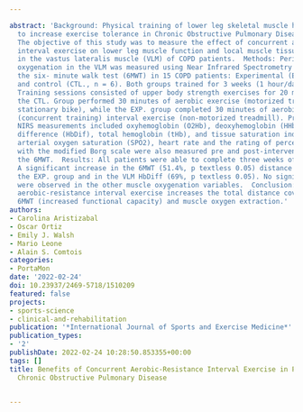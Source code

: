 ---
abstract: 'Background: Physical training of lower leg skeletal muscle has been shown
  to increase exercise tolerance in Chronic Obstructive Pulmonary Disease (COPD) patients.
  The objective of this study was to measure the effect of concurrent aerobic-resistance
  interval exercise on lower leg muscle function and local muscle tissue oxygenation
  in the vastus lateralis muscle (VLM) of COPD patients.  Methods: Peripheral muscle
  oxygenation in the VLM was measured using Near Infrared Spectrometry (NIRS) during
  the six- minute walk test (6MWT) in 15 COPD patients: Experimental (EXP., n = 9)
  and control (CTL., n = 6). Both groups trained for 3 weeks (1 hour/day and 5 days/week).
  Training sessions consisted of upper body strength exercises for 20 minutes. Next,
  the CTL. Group performed 30 minutes of aerobic exercise (motorized treadmill or
  stationary bike), while the EXP. group completed 30 minutes of aerobic-resistance
  (concurrent training) interval exercise (non-motorized treadmill). Pre and post-intervention
  NIRS measurements included oxyhemoglobin (O2Hb), deoxyhemoglobin (HHb), hemoglobin
  difference (HbDif), total hemoglobin (tHb), and tissue saturation index (TSI). Systemic
  arterial oxygen saturation (SPO2), heart rate and the rating of perceived exertion
  with the modified Borg scale were also measured pre and post-intervention during
  the 6MWT.  Results: All patients were able to complete three weeks of training.
  A significant increase in the 6MWT (51.4%, p textless 0.05) distance was noted in
  the EXP. group and in the VLM HbDiff (69%, p textless 0.05). No significant differences
  were observed in the other muscle oxygenation variables.  Conclusion: Concurrent
  aerobic-resistance interval exercise increases the total distance covered at the
  6MWT (increased functional capacity) and muscle oxygen extraction.'
authors:
- Carolina Aristizabal
- Oscar Ortiz
- Emily J. Walsh
- Mario Leone
- Alain S. Comtois
categories:
- PortaMon
date: '2022-02-24'
doi: 10.23937/2469-5718/1510209
featured: false
projects:
- sports-science
- clinical-and-rehabilitation
publication: '*International Journal of Sports and Exercise Medicine*'
publication_types:
- '2'
publishDate: 2022-02-24 10:28:50.853355+00:00
tags: []
title: Benefits of Concurrent Aerobic-Resistance Interval Exercise in Patients with
  Chronic Obstructive Pulmonary Disease

---

